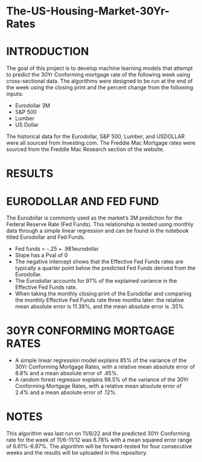 # The-US-Housing-Market-30Yr-Rates

# INTRODUCTION
The goal of this project is to develop machine learning models that attempt to predict the 30Yr Conforming mortgage rate of the following week using cross-sectional data. The algorithms were designed to be run at the end of the week using the closing print and the percent change from the following inputs:
- Eurodollar 3M
- S&P 500
- Lumber
- US Dollar

The historical data for the Eurodollar, S&P 500, Lumber, and USDOLLAR were all sourced from Investing.com. The Freddie Mac Mortgage rates were sourced from the Freddie Mac Research section of the website.

# RESULTS
# EURODOLLAR AND FED FUND
The Eurodollar is commonly used as the market’s 3M prediction for the Federal Reserve Rate (Fed Funds). This relationship is tested using monthly data through a simple linear regression and can be found in the notebook titled Eurodollar and Fed Funds.
-	Fed funds = -.25 + .981eurodollar
-	Slope has a Pval of 0
-	The negative intercept shows that the Effective Fed Funds rates are typically a quarter point below the predicted Fed Funds derived from the Eurodollar.
-	The Eurodollar accounts for 97% of the explained variance in the Effective Fed Funds rate.
-	When taking the monthly closing print of the Eurodollar and comparing the monthly Effective Fed Funds rate three months later: the relative mean absolute error is 11.39%, and the mean absolute error is .35%

# 30YR CONFORMING MORTGAGE RATES
- A simple linear regression model explains 85% of the variance of the 30Yr Conforming Mortgage Rates, with a relative mean absolute error of 8.8% and a mean absolute error of .45%. 
- A random forest regressor explains 98.5% of the variance of the 30Yr Conforming Mortgage Rates, with a relative mean absolute error of 2.4% and a mean absolute error of .12%.

# NOTES
This algorithm was last run on 11/8/22 and the predicted 30Yr Conforming rate for the week of 11/6-11/12 was 6.78% with a mean squared error range of 6.61%-6.97%. 
The algorithm will be forward-tested for four consecutive weeks and the results will be uploaded in this repository.
